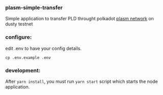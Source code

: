 ### plasm-simple-transfer

Simple application to transfer PLD throught polkadot [plasm network](https://github.com/PlasmNetwork/) on dusty testnet


### configure:
edit .env to have your config details.
```
cp .env.example .env
```


### development:

After `yarn install`, you must run  `yarn start` script which starts the node application.


